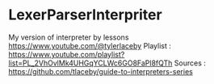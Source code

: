 # LexerParserInterpriter


My version of interpreter by lessons https://www.youtube.com/@tylerlaceby
Playlist : https://www.youtube.com/playlist?list=PL_2VhOvlMk4UHGqYCLWc6GO8FaPl8fQTh
Sources : https://github.com/tlaceby/guide-to-interpreters-series
